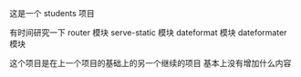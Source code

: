 这是一个 students 项目

有时间研究一下 
router 模块
serve-static 模块
dateformat 模块
dateformater 模块

这个项目是在上一个项目的基础上的另一个继续的项目
基本上没有增加什么内容
